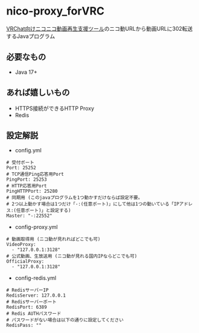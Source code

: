 # nico-proxy_forVRC
[VRChat向けニコニコ動画再生支援ツール](https://nico.7mi.site/)のニコ動URLから動画URLに302転送するJavaプログラム
## 必要なもの
- Java 17+
## あれば嬉しいもの
- HTTPS接続ができるHTTP Proxy
- Redis
## 設定解説
- config.yml
```
# 受付ポート
Port: 25252
# TCP通信Ping応答用Port
PingPort: 25253
# HTTP応答用Port 
PingHTTPPort: 25280
# 同期用 (このjavaプログラムを1つ動かすだけならば設定不要。
# 2つ以上動かす場合は1つだけ「-:(任意ポート)」にして他は1つの動いている「IPアドレス:(任意ポート)」と設定する) 
Master: "-:22552"
```
- config-proxy.yml
```
# 動画取得用 (ニコ動が見れればどこでも可)
VideoProxy:
  - "127.0.0.1:3128"
# 公式動画、生放送用 (ニコ動が見れる国内IPならどこでも可)
OfficialProxy:
  - "127.0.0.1:3128"
```
- config-redis.yml
```
# RedisサーバーIP
RedisServer: 127.0.0.1
# Redisサーバーポート
RedisPort: 6389
# Redis AUTHパスワード
# パスワードがない場合は以下の通りに設定してください
RedisPass: ""
```